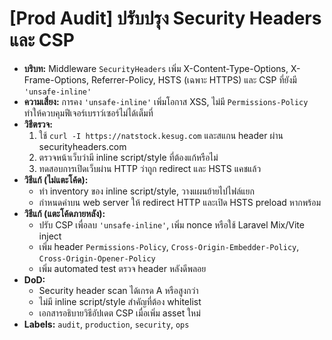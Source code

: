 # [Prod Audit] ปรับปรุง Security Headers และ CSP

- **บริบท:** Middleware `SecurityHeaders` เพิ่ม X-Content-Type-Options, X-Frame-Options, Referrer-Policy, HSTS (เฉพาะ HTTPS) และ CSP ที่ยังมี `'unsafe-inline'`
- **ความเสี่ยง:** การคง `'unsafe-inline'` เพิ่มโอกาส XSS, ไม่มี `Permissions-Policy` ทำให้ควบคุมฟีเจอร์เบราว์เซอร์ไม่ได้เต็มที่
- **วิธีตรวจ:**
  1. ใช้ `curl -I https://natstock.kesug.com` และสแกน header ผ่าน securityheaders.com
  2. ตรวจหน้าเว็บว่ามี inline script/style ที่ต้องแก้หรือไม่
  3. ทดสอบการเปิดเว็บผ่าน HTTP ว่าถูก redirect และ HSTS แคชแล้ว
- **วิธีแก้ (ไม่แตะโค้ด):**
  - ทำ inventory ของ inline script/style, วางแผนย้ายไปไฟล์แยก
  - กำหนดค่าบน web server ให้ redirect HTTP และเปิด HSTS preload หากพร้อม
- **วิธีแก้ (แตะโค้ดภายหลัง):**
  - ปรับ CSP เพื่อลบ `'unsafe-inline'`, เพิ่ม nonce หรือใช้ Laravel Mix/Vite inject
  - เพิ่ม header `Permissions-Policy`, `Cross-Origin-Embedder-Policy`, `Cross-Origin-Opener-Policy`
  - เพิ่ม automated test ตรวจ header หลังดีพลอย
- **DoD:**
  - Security header scan ได้เกรด A หรือสูงกว่า
  - ไม่มี inline script/style สำคัญที่ต้อง whitelist
  - เอกสารอธิบายวิธีอัปเดต CSP เมื่อเพิ่ม asset ใหม่
- **Labels:** `audit`, `production`, `security`, `ops`
